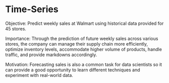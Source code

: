 # Time-Series
Objective: Predict weekly sales at Walmart using historical data provided for 45 stores.

Importance: Through the prediction of future weekly sales across various stores, the company can manage their supply chain more efficiently, optimize inventory levels, accommodate higher volume of products, handle traffic, and provide markdowns accordingly.

Motivation: Forecasting sales is also a common task for data scientists so it can provide a good opportunity to learn different techniques and experiment with real-world data.
